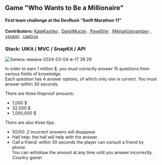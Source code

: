 ## Game "Who Wants to Be a Millionaire"
#### First team challenge at the DevRush “Swift Marathon 11”
**Contributors:** [KateKashko](https://github.com/KateKashko) , [DaniilMurzin](https://github.com/DaniilMurzin) , [PavelShir](https://github.com/PavelShir) , [MikhailUstyantsev](https://github.com/MikhailUstyantsev) , [vsvami](https://github.com/vsvami) , [captrus](https://github.com/captrus)

### Stack: UIKit / MVC / SnapKit / API

![Запись-экрана-2024-03-04-в-17 39 29](https://github.com/KateKashko/Millionaire/assets/107617602/78c92503-5e81-4c19-b13b-dbc0128bb025)


In order to earn 1 million $, you must correctly answer 15 questions from various fields of knowledge.\
Each question has 4 answer options, of which only one is correct. You must answer within 30 seconds.

There are three fireproof amounts:
-	1,000 $
-	32,000 $
-	1,000,000 $

There are also three tips:
- 50/50: 2 incorrect answers will disappear.
- Hall help: the hall will help with the answer.
- Call a friend: within 30 seconds the player can consult a friend by phone.\
You can withdraw the amount at any time until you answer incorrectly.\
Country game!
